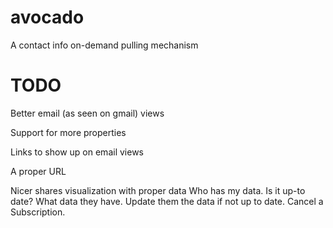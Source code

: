 avocado
=======

A contact info on-demand pulling mechanism


TODO
====

Better email (as seen on gmail) views

Support for more properties

Links to show up on email views

A proper URL

Nicer shares visualization with proper data
  Who has my data.
  Is it up-to date?
  What data they have.
  Update them the data if not up to date.
  Cancel a Subscription.
